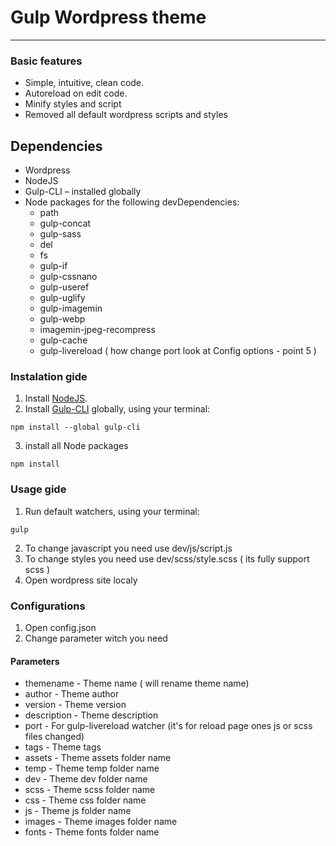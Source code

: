 # Gulp Wordpress theme

------------------
### Basic features

* Simple, intuitive, clean code.
* Autoreload on edit code.
* Minify styles and script
* Removed all default wordpress scripts and styles



## Dependencies

* Wordpress
* NodeJS
* Gulp-CLI – installed globally
* Node packages for the following devDependencies:
    * path
    * gulp-concat
    * gulp-sass
    * del
    * fs
    * gulp-if
    * gulp-cssnano
    * gulp-useref
    * gulp-uglify
    * gulp-imagemin
    * gulp-webp
    * imagemin-jpeg-recompress
    * gulp-cache
    * gulp-livereload ( how change port look at Config options -  point 5 )



### Instalation gide

1. Install [NodeJS](https://nodejs.org/).
2. Install [Gulp-CLI](https://gulpjs.com/docs/en/getting-started/quick-start) globally, using your terminal:
```
npm install --global gulp-cli
```
3. install all Node packages
```
npm install
```

### Usage gide

1. Run default watchers, using your terminal:
```
gulp
```
2. To change javascript you need use dev/js/script.js
3. To change styles you need use dev/scss/style.scss ( its fully support scss )
4. Open wordpress site localy

### Configurations

1. Open config.json
2. Change parameter witch you need

#### Parameters
* themename - Theme name ( will rename theme name)
* author - Theme author
* version - Theme version
* description - Theme description
* port - For gulp-livereload watcher (it's for reload page ones js or scss files changed)
* tags - Theme tags
* assets - Theme assets folder name
* temp - Theme temp folder name
* dev - Theme dev folder name
* scss - Theme scss folder name
* css - Theme css folder name
* js - Theme js folder name
* images - Theme images folder name
* fonts - Theme fonts folder name